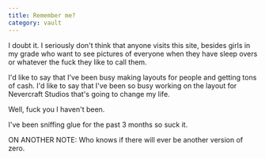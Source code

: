 ```yaml
---
title: Remember me?
category: vault
---
```


I doubt it. I seriously don't think that anyone visits this site, besides
girls in my grade who want to see pictures of everyone when they have sleep
overs or whatever the fuck they like to call them.

I'd like to say that I've been busy making layouts for people and getting tons
of cash. I'd like to say that I've been so busy working on the layout for
Nevercraft Studios that's going to change my life.

Well, fuck you I haven't been.

I've been sniffing glue for the past 3 months so suck it.

ON ANOTHER NOTE: Who knows if there will ever be another version of zero.
